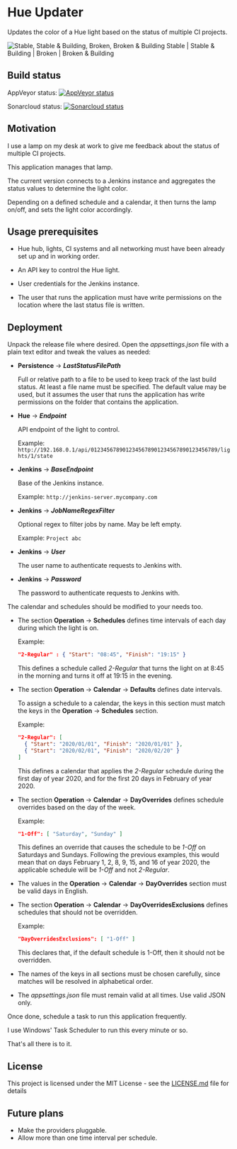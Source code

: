 
# Hue Updater

Updates the color of a Hue light based on the status of multiple CI projects.

![Stable, Stable & Building, Broken, Broken & Building](https://i.imgur.com/YuEo7Ak.jpg)
Stable | Stable & Building | Broken | Broken & Building






## Build status

AppVeyor status:  [![AppVeyor status](https://ci.appveyor.com/api/projects/status/9xebpi3ve7ujf2vb?svg=true)](https://ci.appveyor.com/project/jorgeyanesdiez/HueUpdater)

Sonarcloud status:  [![Sonarcloud status](https://sonarcloud.io/api/project_badges/measure?project=jorgeyanesdiez_HueUpdater&metric=alert_status)](https://sonarcloud.io/dashboard?id=jorgeyanesdiez_HueUpdater)






## Motivation

I use a lamp on my desk at work to give me feedback about the status of multiple CI projects.

This application manages that lamp.

The current version connects to a Jenkins instance and aggregates the status values to determine the light color.

Depending on a defined schedule and a calendar, it then turns the lamp on/off, and sets the light color accordingly.






## Usage prerequisites

* Hue hub, lights, CI systems and all networking must have been already set up and in working order.

* An API key to control the Hue light.

* User credentials for the Jenkins instance.

* The user that runs the application must have write permissions on the location where the last status file is written.








## Deployment

Unpack the release file where desired.
Open the *appsettings.json* file with a plain text editor and tweak the values as needed:



* **Persistence** -> ***LastStatusFilePath***

  Full or relative path to a file to be used to keep track of the last build status. At least a file name must be specified. The default value may be used, but it assumes the user that runs the application has write permissions on the folder that contains the application.



* **Hue** -> ***Endpoint***

  API endpoint of the light to control.

  Example: `http://192.168.0.1/api/0123456789012345678901234567890123456789/lights/1/state`



* **Jenkins** -> ***BaseEndpoint***

  Base of the Jenkins instance.

  Example: `http://jenkins-server.mycompany.com`



* **Jenkins** -> ***JobNameRegexFilter***

  Optional regex to filter jobs by name. May be left empty.

  Example: `Project abc`



* **Jenkins** -> ***User***

  The user name to authenticate requests to Jenkins with.



* **Jenkins** -> ***Password***

  The password to authenticate requests to Jenkins with.





The calendar and schedules should be modified to your needs too.

* The section **Operation** -> **Schedules** defines time intervals of each day during which the light is on.

  Example:
  ```json
  "2-Regular" : { "Start": "08:45", "Finish": "19:15" }
  ```

  This defines a schedule called *2-Regular* that turns the light on at 8:45 in the morning and turns it off at 19:15 in the evening.



* The section **Operation** -> **Calendar** -> **Defaults** defines date intervals.

  To assign a schedule to a calendar, the keys in this section must match the keys in the **Operation** -> **Schedules** section.

  Example:

  ```json
  "2-Regular": [
    { "Start": "2020/01/01", "Finish": "2020/01/01" },
    { "Start": "2020/02/01", "Finish": "2020/02/20" }
  ]
  ```

  This defines a calendar that applies the *2-Regular* schedule during the first day of year 2020, and for the first 20 days in February of year 2020.



* The section **Operation** -> **Calendar** -> **DayOverrides** defines schedule overrides based on the day of the week.

  Example:
  ```json
  "1-Off": [ "Saturday", "Sunday" ]
  ```

  This defines an override that causes the schedule to be *1-Off* on Saturdays and Sundays. Following the previous examples, this would mean that on days February 1, 2, 8, 9, 15, and 16 of year 2020, the applicable schedule will be *1-Off* and not *2-Regular*.



* The values in the **Operation** -> **Calendar** -> **DayOverrides** section must be valid days in English.



* The section **Operation** -> **Calendar** -> **DayOverridesExclusions** defines schedules that should not be overridden.

  Example:

  ```json
  "DayOverridesExclusions": [ "1-Off" ]
  ```

  This declares that, if the default schedule is 1-Off, then it should not be overridden.

* The names of the keys in all sections must be chosen carefully, since matches will be resolved in alphabetical order.



* The *appsettings.json* file must remain valid at all times. Use valid JSON only.





Once done, schedule a task to run this application frequently.

I use Windows' Task Scheduler to run this every minute or so.

That's all there is to it.






## License

This project is licensed under the MIT License - see the [LICENSE.md](LICENSE.md) file for details






## Future plans

* Make the providers pluggable.
* Allow more than one time interval per schedule.
